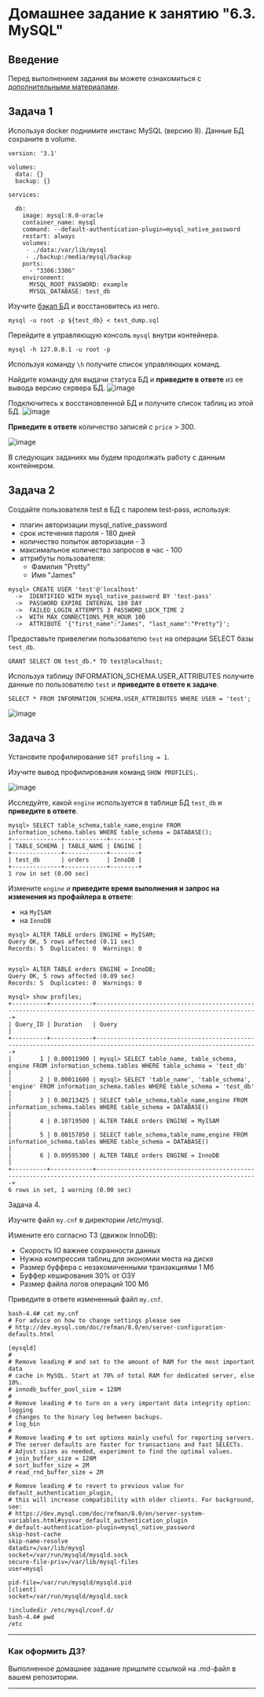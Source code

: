 # Домашнее задание к занятию "6.3. MySQL"

## Введение

Перед выполнением задания вы можете ознакомиться с 
[дополнительными материалами](https://github.com/netology-code/virt-homeworks/tree/master/additional/README.md).

## Задача 1

Используя docker поднимите инстанс MySQL (версию 8). Данные БД сохраните в volume.
```
version: '3.1'

volumes:
  data: {}
  backup: {}

services:

  db:
    image: mysql:8.0-oracle
    container_name: mysql
    command: --default-authentication-plugin=mysql_native_password
    restart: always
    volumes:
     - ./data:/var/lib/mysql
     - ./backup:/media/mysql/backup
    ports:
      - "3306:3306"
    environment:
      MYSQL_ROOT_PASSWORD: example
      MYSQL_DATABASE: test_db

```

Изучите [бэкап БД](https://github.com/netology-code/virt-homeworks/tree/master/06-db-03-mysql/test_data) и 
восстановитесь из него.
```
mysql -u root -p ${test_db} < test_dump.sql
```
Перейдите в управляющую консоль `mysql` внутри контейнера.
```
mysql -h 127.0.0.1 -u root -p
```
Используя команду `\h` получите список управляющих команд.

Найдите команду для выдачи статуса БД и **приведите в ответе** из ее вывода версию сервера БД.
![image](https://user-images.githubusercontent.com/40559167/169691593-a914d9dd-2fd5-4b59-a120-96d7153a1db9.png)

Подключитесь к восстановленной БД и получите список таблиц из этой БД.
![image](https://user-images.githubusercontent.com/40559167/169691612-bed6c53d-cf79-4dd1-9759-289c52d0a123.png)

**Приведите в ответе** количество записей с `price` > 300.

![image](https://user-images.githubusercontent.com/40559167/169691623-36d85f13-eb09-4e19-b2bf-a9b2b17b72bd.png)

В следующих заданиях мы будем продолжать работу с данным контейнером.

## Задача 2

Создайте пользователя test в БД c паролем test-pass, используя:
- плагин авторизации mysql_native_password
- срок истечения пароля - 180 дней 
- количество попыток авторизации - 3 
- максимальное количество запросов в час - 100
- аттрибуты пользователя:
    - Фамилия "Pretty"
    - Имя "James"
```
mysql> CREATE USER 'test'@'localhost'
  ->  IDENTIFIED WITH mysql_native_password BY 'test-pass'
  ->  PASSWORD EXPIRE INTERVAL 180 DAY
  ->  FAILED_LOGIN_ATTEMPTS 3 PASSWORD_LOCK_TIME 2
  ->  WITH MAX_CONNECTIONS_PER_HOUR 100
  ->  ATTRIBUTE '{"first_name":"James", "last_name":"Pretty"}';
```
Предоставьте привелегии пользователю `test` на операции SELECT базы `test_db`.
```
GRANT SELECT ON test_db.* TO test@localhost;
```   
Используя таблицу INFORMATION_SCHEMA.USER_ATTRIBUTES получите данные по пользователю `test` и 
**приведите в ответе к задаче**.
```
SELECT * FROM INFORMATION_SCHEMA.USER_ATTRIBUTES WHERE USER = 'test';
```
![image](https://user-images.githubusercontent.com/40559167/169692479-f92d22a8-cceb-40c3-a512-cd6145f1296e.png)


## Задача 3

Установите профилирование `SET profiling = 1`.

Изучите вывод профилирования команд `SHOW PROFILES;`.

![image](https://user-images.githubusercontent.com/40559167/169692860-bae4686e-ea94-41d7-9a89-731727df08cb.png)


Исследуйте, какой `engine` используется в таблице БД `test_db` и **приведите в ответе**.

```
mysql> SELECT table_schema,table_name,engine FROM information_schema.tables WHERE table_schema = DATABASE();
+--------------+------------+--------+
| TABLE_SCHEMA | TABLE_NAME | ENGINE |
+--------------+------------+--------+
| test_db      | orders     | InnoDB |
+--------------+------------+--------+
1 row in set (0.00 sec)
```


Измените `engine` и **приведите время выполнения и запрос на изменения из профайлера в ответе**:
- на `MyISAM`
- на `InnoDB`

```
mysql> ALTER TABLE orders ENGINE = MyISAM;
Query OK, 5 rows affected (0.11 sec)
Records: 5  Duplicates: 0  Warnings: 0


mysql> ALTER TABLE orders ENGINE = InnoDB;
Query OK, 5 rows affected (0.09 sec)
Records: 5  Duplicates: 0  Warnings: 0

mysql> show profiles;
+----------+------------+--------------------------------------------------------------------------------------------------------------------+
| Query_ID | Duration   | Query                                                                                                              |
+----------+------------+--------------------------------------------------------------------------------------------------------------------+
|        1 | 0.00011900 | mysql> SELECT table_name, table_schema, engine FROM information_schema.tables WHERE table_schema = 'test_db'       |
|        2 | 0.00011600 | mysql> SELECT 'table_name', 'table_schema', 'engine' FROM information_schema.tables WHERE table_schema = 'test_db' |
|        3 | 0.00213425 | SELECT table_schema,table_name,engine FROM information_schema.tables WHERE table_schema = DATABASE()               |
|        4 | 0.10719500 | ALTER TABLE orders ENGINE = MyISAM                                                                                 |
|        5 | 0.00157850 | SELECT table_schema,table_name,engine FROM information_schema.tables WHERE table_schema = DATABASE()               |
|        6 | 0.09595300 | ALTER TABLE orders ENGINE = InnoDB                                                                                 |
+----------+------------+--------------------------------------------------------------------------------------------------------------------+
6 rows in set, 1 warning (0.00 sec)
```
Задача 4.

Изучите файл `my.cnf` в директории /etc/mysql.

Измените его согласно ТЗ (движок InnoDB):
- Скорость IO важнее сохранности данных
- Нужна компрессия таблиц для экономии места на диске
- Размер буффера с незакомиченными транзакциями 1 Мб
- Буффер кеширования 30% от ОЗУ
- Размер файла логов операций 100 Мб

Приведите в ответе измененный файл `my.cnf`.
```   
bash-4.4# cat my.cnf
# For advice on how to change settings please see
# http://dev.mysql.com/doc/refman/8.0/en/server-configuration-defaults.html

[mysqld]
#
# Remove leading # and set to the amount of RAM for the most important data
# cache in MySQL. Start at 70% of total RAM for dedicated server, else 10%.
# innodb_buffer_pool_size = 128M
#
# Remove leading # to turn on a very important data integrity option: logging
# changes to the binary log between backups.
# log_bin
#
# Remove leading # to set options mainly useful for reporting servers.
# The server defaults are faster for transactions and fast SELECTs.
# Adjust sizes as needed, experiment to find the optimal values.
# join_buffer_size = 128M
# sort_buffer_size = 2M
# read_rnd_buffer_size = 2M

# Remove leading # to revert to previous value for default_authentication_plugin,
# this will increase compatibility with older clients. For background, see:
# https://dev.mysql.com/doc/refman/8.0/en/server-system-variables.html#sysvar_default_authentication_plugin
# default-authentication-plugin=mysql_native_password
skip-host-cache
skip-name-resolve
datadir=/var/lib/mysql
socket=/var/run/mysqld/mysqld.sock
secure-file-priv=/var/lib/mysql-files
user=mysql

pid-file=/var/run/mysqld/mysqld.pid
[client]
socket=/var/run/mysqld/mysqld.sock

!includedir /etc/mysql/conf.d/
bash-4.4# pwd
/etc
```
---

### Как оформить ДЗ?

Выполненное домашнее задание пришлите ссылкой на .md-файл в вашем репозитории.

---
